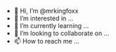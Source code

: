 - 👋 Hi, I’m @mrkingfoxx
- 👀 I’m interested in ...
- 🌱 I’m currently learning ...
- 💞️ I’m looking to collaborate on ...
- 📫 How to reach me ...

<!---
mrkingfoxx/mrkingfoxx is a ✨ special ✨ repository because its `README.md` (this file) appears on your GitHub profile.
You can click the Preview link to take a look at your changes.
--->
